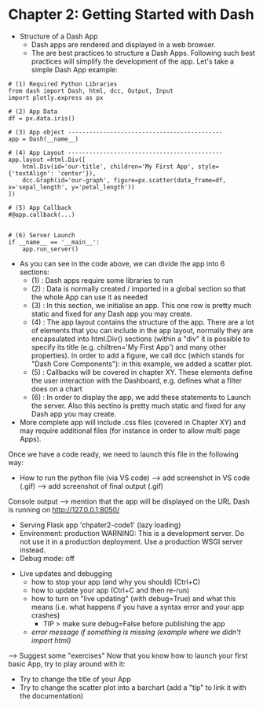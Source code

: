 # Chapter 2: Getting Started with Dash

- Structure of a Dash App
  - Dash apps are rendered and displayed in a web browser.
  - The are best practices to structure a Dash Apps. Following such best practices will simplify the development of the app. Let's take a simple Dash App example:

```
# (1) Required Python Libraries
from dash import Dash, html, dcc, Output, Input
import plotly.express as px

# (2) App Data
df = px.data.iris()

# (3) App object --------------------------------------------
app = Dash(__name__)

# (4) App Layout --------------------------------------------
app.layout =html.Div([
    html.Div(id='our-title', children='My First App', style={'textAlign': 'center'}),
    dcc.Graph(id='our-graph', figure=px.scatter(data_frame=df, x='sepal_length', y='petal_length'))
])

# (5) App Callback
#@app.callback(...)


# (6) Server Launch
if __name__ == '__main__':
    app.run_server()
```

  - As you can see in the code above, we can divide the app into 6 sections:
      -  (1) : Dash apps require some libraries to run
      -  (2) : Data is normally created / imported in a global section so that the whole App can use it as needed
      -  (3) : In this section, we initialise an app. This one row is pretty much static and fixed for any Dash app you may create.
      -  (4) : The app layout contains the structure of the app. There are a lot of elements that you can include in the app layout, normally they are encapsulated into html.Div() sections (within a "div" it is possible to specify its title (e.g. chiltren='My First App') and many other properties). In order to add a figure, we call dcc (which stands for "Dash Core Components"): in this example, we added a scatter plot.
      -  (5) : Callbacks will be covered in chapter XY. These elements define the user interaction with the Dashboard, e.g. defines what a filter does on a chart
      -  (6) : In order to display the app, we add these statements to Launch the server. Also this sectino is pretty much static and fixed for any Dash app you may create.
  - More complete app will include .css files (covered in Chapter XY) and may require additional files (for instance in order to allow multi page Apps).


Once we have a code ready, we need to launch this file in the following way:
- How to run the python file (via VS code)
--> add screenshot in VS code (.gif)
--> add screenshot of final output (.gif)


Console output --> mention that the app will be displayed on the URL
Dash is running on http://127.0.0.1:8050/

 * Serving Flask app 'chpater2-code1' (lazy loading)
 * Environment: production
   WARNING: This is a development server. Do not use it in a production deployment.
   Use a production WSGI server instead.
 * Debug mode: off


- Live updates and debugging
  - how to stop your app (and why you should) (Ctrl+C)
  - how to update your app (Ctrl+C and then re-run)
  - how to turn on "live updating" (with debug=True) and what this means (i.e. what happens if you have a syntax error and your app crashes)
    - TIP > make sure debug=False before publishing the app
  - _error message if something is missing (example where we didn't import html)_


--> Suggest some "exercises"
Now that you know how to launch your first basic App, try to play around with it:
- Try to change the title of your App
- Try to change the scatter plot into a barchart (add a "tip" to link it with the documentation)

